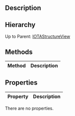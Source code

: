 ## Description

## Hierarchy
Up to Parent: [IOTAStructureView](IOTAStructureView)

## Methods
| Method | Description |
| ------------- | ------------- |

## Properties
| Property | Description |
| ------------- | ------------- |
There are no properties.
